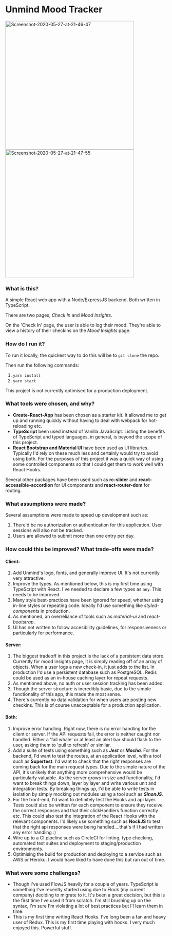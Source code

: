 # Unmind Mood Tracker

<a href="https://ibb.co/qWWWfGY"><img width="400" src="https://i.ibb.co/rcccSP2/Screenshot-2020-05-27-at-21-46-47.png" alt="Screenshot-2020-05-27-at-21-46-47" border="0"></a>
<a href="https://ibb.co/hdB3fbT"><img width="400" src="https://i.ibb.co/FY5RV2d/Screenshot-2020-05-27-at-21-47-55.png" alt="Screenshot-2020-05-27-at-21-47-55" border="0"></a>

### What is this?

A simple React web app with a Node/ExpressJS backend. Both written in TypeScript.

There are two pages, *Check In* and *Mood Insights*.

On the 'Check In' page, the user is able to log their mood. They're able to view a history of their checkins on the *Mood Insights* page.

### How do I run it?

To run it locally, the quickest way to do this will be to `git clone` the repo.

Then run the following commands:

1. `yarn install`
2. `yarn start`

This project is not currently optimised for a production deployment.


### What tools were chosen, and why?

- **Create-React-App** has been chosen as a starter kit. It allowed me to get up and running quickly without having to deal with webpack for hot-reloading etc.
- **TypeScript** been used instead of Vanilla JavaScript. Listing the benefits of TypeScript and typed languages, in general, is beyond the scope of this project.
- **React Bootstrap and Material UI** have been used as UI libraries. Typically I'd rely on these much less and certainly would try to avoid using both. For the purposes of this project it was a quick way of using some controlled components so that I could get them to work well with React Hooks.

Several other packages have been used such as **rc-slider** and **react-accessible-accordion** for UI components and **react-router-dom** for routing.


### What assumptions were made?

Several assumptions were made to speed up development such as:

1. There'd be no authorization or authentication for this application. User sessions will also not be tracked.
2. Users are allowed to submit more than one entry per day.


### How could this be improved? What trade-offs were made?

#### Client: 

1. Add Unmind's logo, fonts, and generally improve UI. It's not currently very attractive.
2. Improve the types. As mentioned below, this is my first time using TypeScript with React. I've needed to declare a few types as `any`. This needs to be improved.
3. Many style best-practices have been ignored for speed, whether using in-line styles or repeating code. Ideally I'd use something like *styled-components* in production.
4. As mentioned, an overreliance of tools such as *material-ui* and *react-bootstrap*.
5. UI has not written to follow accesibility guidelines, for responsiveness or particularly for performance.


#### Server: 

1. The biggest tradeoff in this project is the lack of a persistent data store. Currently for mood insights page, it is simply reading off of an array of objects. When a user logs a new check-in, it just adds to the list. In production I'd use a persistent database such as PostgreSQL. Redis could be used as an in-house caching layer for repeat requests.
2. As mentioned above, no auth or user session tracking has been added.
3. Though the server structure is incredibly basic, due to the simple functionality of this app, this made the most sense.
4. There's currently no data validation for when users are posting new checkins. This is of course unacceptable for a production application.


#### Both: 

1. Improve error handling. Right now, there is no error handling for the client or server. If the API requests fail, the error is neither caught nor handled. Either a 'fail whale' or at least an alert bar should flash to the user, asking them to 'pull to refresh' or similar.
2. Add a suite of tests using something such as ***Jest*** or ***Mocha***. For the backend, I'd want to test the routes, at an application level, with a tool such as **Supertest**. I'd want to check that the right responses are coming back for the main request types. Due to the simple nature of the API, it's unlikely that anything more comprehensive would be particularly valuable. As the server grows in size and functionality, I'd want to break things down, layer by layer and write various unit and integration tests. By breaking things up, I'd be able to write tests in isolation by simply mocking out modules using a tool such as ***SinonJS***.
3. For the front-end, I'd want to definitely test the Hooks and api layer. Tests could also be written for each component to ensure they receive the correct responses and that their clickHandlers function correctly etc. This could also test the integration of the React Hooks with the relevant components. I'd likely use something such as **NockJS** to test that the right api responses were being handled....that's if I had written any error handling :)
4. Wire up to a CI pipeline such as CircleCI for linting, type checking, automated test suites and deployment to staging/production environments.
5. Optimising the build for production and deploying to a service such as AWS or Heroku. I would have liked to have done this but ran out of time.


### What were some challenges?

- Though I've used FlowJS heavily for a couple of years. TypeScript is something I've recently started using due to Flock (my current company) deciding to migrate to it. It's been a great decision, but this is the first time I've used it from scratch. I'm still brushing up on the syntax, I'm sure I'm violating a lot of best practices but I'l learn them in time.
- This is my first time writing React Hooks. I've long been a fan and heavy user of Redux. This is my first time playing with hooks. I very much enjoyed this. Powerful stuff.
